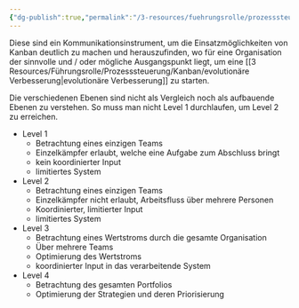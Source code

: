 ```yaml
---
{"dg-publish":true,"permalink":"/3-resources/fuehrungsrolle/prozesssteuerung/kanban/kanban-flight-levels/","created":"2024-04-10T11:16:31.707+02:00","updated":"2024-04-14T16:08:22.264+02:00"}
---
```



Diese sind ein Kommunikationsinstrument, um die Einsatzmöglichkeiten von Kanban deutlich zu machen und herauszufinden, wo für eine Organisation der sinnvolle und / oder mögliche Ausgangspunkt liegt, um eine [[3 Resources/Führungsrolle/Prozesssteuerung/Kanban/evolutionäre Verbesserung\|evolutionäre Verbesserung]] zu starten.

Die verschiedenen Ebenen sind nicht als Vergleich noch als aufbauende Ebenen zu verstehen. So muss man nicht Level 1 durchlaufen, um Level 2 zu erreichen.

- Level 1
	- Betrachtung eines einzigen Teams
	- Einzelkämpfer erlaubt, welche eine Aufgabe zum Abschluss bringt
	- kein koordinierter Input
	- limitiertes System
- Level 2
	- Betrachtung eines einzigen Teams
	- Einzelkämpfer nicht erlaubt, Arbeitsfluss über mehrere Personen
	- Koordinierter, limitierter Input
	- limitiertes System
- Level 3
	- Betrachtung eines Wertstroms durch die gesamte Organisation
	- Über mehrere Teams
	- Optimierung des Wertstroms
	- koordinierter Input in das verarbeitende System
- Level 4
	- Betrachtung des gesamten Portfolios
	- Optimierung der Strategien und deren Priorisierung
